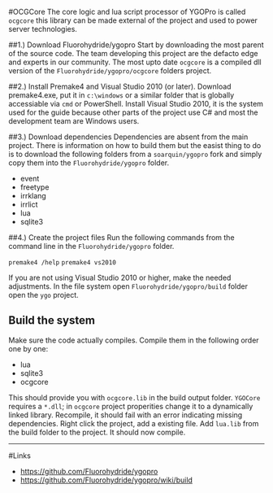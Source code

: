 #OCGCore
The core logic and lua script processor of YGOPro is called `ocgcore` this library can be made external of the project and used to power server technologies.

##1.) Download Fluorohydride/ygopro
Start by downloading the most parent of the source code. The team developing this project are the defacto edge and experts in our community. The most upto date `ocgcore` is a compiled dll version of the `Fluorohydride/ygopro/ocgcore` folders project.

##2.) Install Premake4 and Visual Studio 2010 (or later).
Download premake4.exe, put it in `c:\windows` or a similar folder that is globally accessiable via `cmd` or PowerShell. Install Visual Studio 2010, it is the system used for the guide because other parts of the project use C# and most the development team are Windows users.

##3.) Download dependencies
Dependencies are absent from the main project. There is information on how to build them but the easist thing to do is to download the following folders from a `soarquin/ygopro` fork and simply copy them into the `Fluorohydride/ygopro` folder.

* event
* freetype
* irrklang
* irrlict
* lua
* sqlite3
    
##4.) Create the project files
Run the following commands from the command line in the `Fluorohydride/ygopro` folder.

` premake4 /help `
` premake4 vs2010 `

If you are not using Visual Studio 2010 or higher, make the needed adjustments. In the file system open `Fluorohydride/ygopro/build` folder open the `ygo` project.

## Build the system
Make sure the code actually compiles. Compile them in the following order one by one:

* lua
* sqlite3
* ocgcore

This should provide you with `ocgcore.lib` in the build output folder. `YGOCore` requires a `*.dll`; in `ocgcore` project properities change it to a dynamically linked library. Recompile, it should fail with an error indicating missing dependencies. Right click the project, add a existing file. Add `lua.lib` from the build folder to the project. It should now compile.

----

#Links
* https://github.com/Fluorohydride/ygopro
* https://github.com/Fluorohydride/ygopro/wiki/build